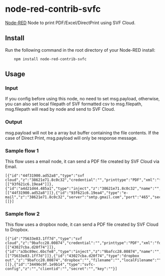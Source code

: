 # node-red-contrib-svfc

[Node-RED](http://nodered.org) Node to print PDF/Excel/DirectPrint using SVF Cloud.


## Install

Run the following command in the root directory of your Node-RED install:

````
    npm install node-red-contrib-svfc
````


## Usage

### Input
If you config before using this node, no need to set msg.payload, otherwise, you can also set local filepath of SVF formatted csv to msg.filepath, msg.filepath will read by node and send to SVF Cloud.


### Output
msg.payload will not be a array but buffer containing the file contents. If the case of Direct Print, msg.payload will only be response message.


### Sample flow 1
This flow uses a email node, it can send a PDF file created by SVF Cloud via Email.

````
[{"id":"44f31900.ad52a8","type":"svf cloud","z":"38621e71.8c0c32","credential":"","printtype":"PDF","xml":"form/folder/example.xml","printerid":"","csv":"/home/ubuntu/invoice.csv","pdfTitle":"example","password":"","pdfPermPass":"","name":"","x":258,"y":189.99997234344482,"wires":[["93f621c6.19ea4"]]},{"id":"a4d21d44.485a1","type":"inject","z":"38621e71.8c0c32","name":"","topic":"","payload":"","payloadType":"date","repeat":"","crontab":"","once":false,"x":149.99999237060547,"y":118,"wires":[["44f31900.ad52a8"]]},{"id":"93f621c6.19ea4","type":"e-mail","z":"38621e71.8c0c32","server":"smtp.gmail.com","port":"465","secure":true,"name":"user@example.com","dname":"","x":518.0000343322754,"y":182.99999237060547,"wires":[]}]
````

### Sample flow 2
This flow uses a dropbox node, it can send a PDF file created by SVF Cloud to Dropbox.

````
[{"id":"75633e83.1ff7d","type":"svf cloud","z":"9bafcc28.00874","credential":"","printtype":"PDF","xml":"form/folder/example.xml","printerid":"","csv":"/home/ubuntu/invoice.csv","pdfTitle":"example","password":"","pdfPermPass":"","name":"","x":338.00006103515625,"y":179.99997901916504,"wires":[["43027cba.d20f74"]]},{"id":"a3bc89ec.6bcfe8","type":"inject","z":"9bafcc28.00874","name":"","topic":"","payload":"","payloadType":"str","repeat":"","crontab":"","once":false,"x":120,"y":96.00000762939453,"wires":[["75633e83.1ff7d"]]},{"id":"43027cba.d20f74","type":"dropbox out","z":"9bafcc28.00874","dropbox":"","filename":"","localFilename":"","name":"","x":583.1666870117188,"y":224.33334350585938,"wires":[]},{"id":"34496c9f.1e9b14","type":"svfc-config","z":"","clientid":"","secret":"","key":""}]
````